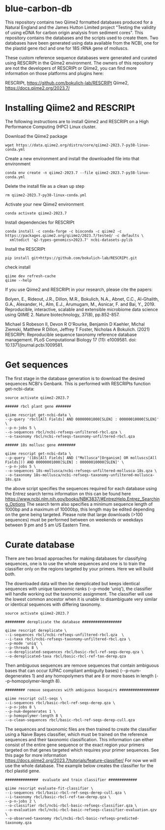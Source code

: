 # blue-carbon-db


This repository contains two Qiime2 formatted databases produced for a Natural England and the James Hutton Limited project "Testing the validity of using eDNA for carbon origin analysis from sediment cores". This repository contains the databases and the scripts used to create them.
Two databases have been generated using data available from the NCBI, one for the plastid gene rbcl and one for 18S rRNA gene of molluscs. 

These custom reference sequence databases were generated and curated using RESCRIPt in the Qiime2 environment. 
The owners of this repository are not the developers of RESCRIPt or Qiime2, you can find more information on those platforms and plugins here: 

RESCRIPt, https://github.com/bokulich-lab/RESCRIPt
Qiime2, https://docs.qiime2.org/2023.7/ 

# Installing Qiime2 and RESCRIPt

The following instructions are to install Qiime2 and RESCRIPt on a High Performance Computing (HPC) Linux cluster.

Download the Qiime2 package
```
wget https://data.qiime2.org/distro/core/qiime2-2023.7-py38-linux-conda.yml
```
Create a new environment and install the downloaded file into that environment
```
conda env create -n qiime2-2023.7 --file qiime2-2023.7-py38-linux-conda.yml
```
Delete the install file as a clean up step 
```
rm qiime2-2023.7-py38-linux-conda.yml
```
Activate your new Qiime2 environment
```
conda activate qiime2-2023.7
```
Install dependencies for RESCRIPt
```
conda install -c conda-forge -c bioconda -c qiime2 -c https://packages.qiime2.org/qiime2/2023.7/tested/ -c defaults \
  xmltodict 'q2-types-genomics>2023.7' ncbi-datasets-pylib
```
Install the RESCRIPt
```
pip install git+https://github.com/bokulich-lab/RESCRIPt.git
```
check install
```
qiime dev refresh-cache
qiime --help
```
If you use Qiime2 and RESCRIPt in your research, please cite the papers:

Bolyen, E., Rideout, J.R., Dillon, M.R., Bokulich, N.A., Abnet, C.C., Al-Ghalith, G.A., Alexander, H., Alm, E.J., Arumugam, M., Asnicar, F. and Bai, Y., 2019. Reproducible, interactive, scalable and extensible microbiome data science using QIIME 2. Nature biotechnology, 37(8), pp.852-857.

Michael S Robeson II, Devon R O'Rourke, Benjamin D Kaehler, Michal Ziemski, Matthew R Dillon, Jeffrey T Foster, Nicholas A Bokulich. (2021) RESCRIPt: Reproducible sequence taxonomy reference database management. PLoS Computational Biology 17 (11): e1009581. doi: 10.1371/journal.pcbi.1009581.

# Get sequences

The first stage in the database generation is to download the desired sequences NCBI's Genbank. This is performed with RESCRIPts function get-ncbi-data:

```
source activate qiime2-2023.7

###### rbcl plant gene #######

qiime rescript get-ncbi-data \
--p-query 'rbcl[All Fields] AND 00000001000[SLEN] : 00000010000[SLEN]' \
--p-n-jobs 5 \
--o-sequences rbcl/ncbi-refseqs-unfiltered-rbcl.qza \
--o-taxonomy rbcl/ncbi-refseqs-taxonomy-unfiltered-rbcl.qza

###### 18s mollusc gene ########

qiime rescript get-ncbi-data \
--p-query '(18s[All Fields] AND ("Mollusca"[Organism] OR molluscs[All Fields])) AND 00000001000[SLEN] : 00000010000[SLEN]' \
--p-n-jobs 5 \
--o-sequences 18s-mollusca/ncbi-refseqs-unfiltered-mollusca-18s.qza \
--o-taxonomy 18s-mollusca/ncbi-refseqs-taxonomy-unfiltered-mollusca-18s.qza
```

the above script specifies the sequences required for each database using the Entrez search terms information on this can be found here https://www.ncbi.nlm.nih.gov/books/NBK3837/#EntrezHelp.Entrez_Searching_Options
The search term also specifies a minimum sequence length of 1000bp and a maximum of 10000bp, this length may be edited depending on the gene being targeted.
Please note that large downloads (>100 sequences) must be performed between on weekends or weekdays between 9 pm and 5 am US Eastern Time. 

# Curate database

There are two broad approaches for making databases for classifying sequences, one is to use the whole sequences and one is to train the classifier only on the regions targeted by your primers. Here we will build both.

The downloaded data will then be dereplicated but keeps identical sequences with unique taxonomic ranks (--p-mode 'uniq'), the classifier will handle working out the taxonomic assignment. The classifier will use the lowest common ancestor when it is unable to disambiguate very similar or identical sequences with differing taxonomy.


```
source activate qiime2-2023.7

######### dereplicate the database ##################  

qiime rescript dereplicate \
--i-sequences rbcl/ncbi-refseqs-unfiltered-rbcl.qza  \
--i-taxa rbcl/ncbi-refseqs-taxonomy-unfiltered-rbcl.qza \
--p-mode 'uniq' \
--p-threads 8 \
--o-dereplicated-sequences rbcl/basic-rbcl-ref-seqs-derep.qza \
--o-dereplicated-taxa rbcl/basic-rbcl-ref-tax-derep.qza 
```

Then ambiguous sequences are remove sequences that contain ambiguous bases that can occur IUPAC compliant ambiguity bases) (--p-num-degenerates 1) and any homopolymers that are 8 or more bases in length (--p-homopolymer-length 8).

```
######### remove sequences with ambiguous basepairs ##################  

qiime rescript cull-seqs \
--i-sequences rbcl/basic-rbcl-ref-seqs-derep.qza \
--p-n-jobs 8 \
--p-num-degenerates 1 \
--p-homopolymer-length 8 \
--o-clean-sequences rbcl/basic-rbcl-ref-seqs-derep-cull.qza
```

The sequences and taxonomic files are then trained to create the classifier using a Naive Bayes classifier, which must be trained on the reference sequences and their taxonomic classification. This information can either consist of the entire gene sequence or the exact region your primers targeted on that genes targeted which requires your primer sequences. See this page for more information https://docs.qiime2.org/2023.7/tutorials/feature-classifier/ 
For now we will use the whole database. The example below creates the classifier for the rbcl plastid gene. 

```
###############  evaluate and train classifier #############

qiime rescript evaluate-fit-classifier \
--i-sequences rbcl/basic-rbcl-ref-seqs-derep-cull.qza \
--i-taxonomy rbcl/basic-rbcl-ref-tax-derep.qza \
--p-n-jobs 2 \
--o-classifier rbcl/ncbi-rbcl-basic-refseqs-classifier.qza \
--o-evaluation rbcl/ncbi-rbcl-basic-refseqs-classifier-evaluation.qzv \
--o-observed-taxonomy rbcl/ncbi-rbcl-basic-refseqs-predicted-taxonomy.qza

```

